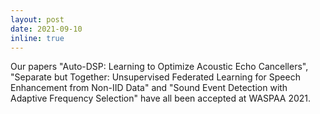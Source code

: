 ```yaml
---
layout: post
date: 2021-09-10
inline: true
---
```

Our papers "Auto-DSP: Learning to Optimize Acoustic Echo Cancellers", "Separate but Together: Unsupervised Federated Learning for Speech Enhancement from Non-IID Data" and "Sound Event Detection with Adaptive Frequency Selection" have all been accepted at WASPAA 2021.
